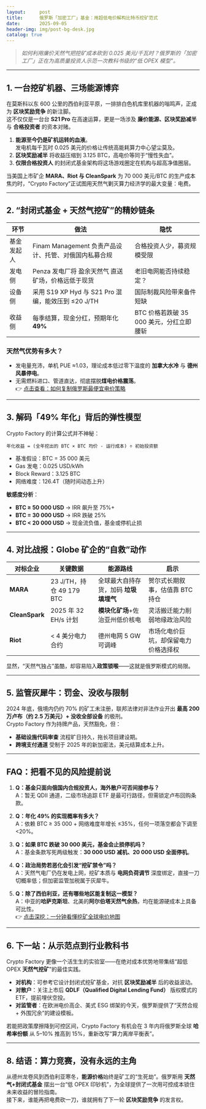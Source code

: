 ```yaml
---
layout:     post
title:      俄罗斯「加密工厂」基金：用超低电价解构比特币挖矿范式
date:       2025-09-05
header-img: img/post-bg-desk.jpg
catalog: true
---
```


> *如何利用廉价天然气把挖矿成本砍到 0.025 美元/千瓦时？俄罗斯的「加密工厂」正在为高质量投资人示范一次教科书级的“低 OPEX 模型”。*

---

## 1. 一台挖矿机器、三场能源博弈

在莫斯科以东 600 公里的西伯利亚平原，一排排白色机库里机器的嗡鸣声，正成为 **区块奖励竞争** 的新注脚。  
这不仅仅是一台台 **S21 Pro** 在高速运算，更是一场涉及 **廉价能源、区块奖励减半** 与 **合格投资者** 的资本对赌。

1. **能源至今仍是矿机运转的血液**。  
   发电机每千瓦时 0.025 美元的价格让传统高能耗算力中心望尘莫及。  
2. **区块奖励减半** 将收益压缩到 3.125 BTC，高电价等同于“慢性失血”。  
3. **仅限合格投资人** 的封闭式基金架构将这场游戏圈定在机构与超高净值圈层。  

当美国上市矿企 **MARA、Riot 与 CleanSpark** 为 70 000 美元/BTC 的生产成本焦灼时，“Crypto Factory”正试图用天然气剿灭算力经济学的最大变量：电费。

---

## 2. “封闭式基金 + 天然气挖矿”的精妙链条

| 环节 | 做法 | 隐忧 |
|---|---|---|
| 基金发起人 | Finam Management 负责产品设计、托管、对俄国内私募合规 | 合格投资人少，募资规模受限 |
| 发电侧 | Penza 发电厂将 盈余天然气 直送矿场，价格远低于现货 | 老旧电网能否持续稳定？ |
| 设备侧 | 采用 S19 XP Hyd 与 S21 Pro 混编，能效压到 ≤20 J/TH | 国际制裁风险带来备件短缺 |
| 收益侧 | 每季结算，现金分红，预期年化 **49%** | BTC 价格若跌破 35 000 美元，分红立即腰斩 |

### 天然气优势有多大？
- 发电量充沛，单机 PUE ≈1.03，理论成本低过零下温度的 **加拿大水冷** 与 **德州风暴停电**。
- 无需燃料进口、管道直达，彻底摆脱**煤电价格震荡**。  
👉 [点击查看：如何复制俄罗斯最便宜电价策略](https://okxdog.com/)

---

## 3. 解码「49% 年化」背后的弹性模型

Crypto Factory 的计算公式并不神秘：

```
年化收益 = (全年挖出的 BTC × BTC 均价 - 运行成本) ÷ 初始投资额
```

- 基准假设：BTC = 35 000 美元  
- Gas 发电：0.025 USD/kWh  
- Block Reward：3.125 BTC  
- 网络难度：126.4T（随时间动态上升）

**敏感度分析**：  
- **BTC ≥ 50 000 USD** → IRR 飙升至 75%+  
- **BTC = 30 000 USD** → IRR 跌破 25%  
- **BTC < 20 000 USD** → 现金流负值，基金或停机止损

---

## 4. 对比战报：Globe 矿企的“自救”动作

| 对标企业 | 关键数据 | 能源路线 | 启示 |
|---|---|---|---|
| **MARA** | 23 J/TH，持仓 49 179 BTC | 全球最大自持存货，加码 **垃圾填埋气** | 贺尔式长期叙事，估值靠 BTC 持仓 |
| **CleanSpark** | 2025 年 32 EH/s 计划 | **模块化矿场**+佐治亚州低价核电 | 灵活搬迁能力削弱地缘政治风险 |
| **Riot** | < 4 美分电力合约 | 德州电网 5 GW 可调峰 | 市场化电价巨坑，却保留电力价格选择权 |

显然，“天然气独占”虽酷，却容易陷入**政策锁喉**——这就是俄罗斯模式的局限。

---

## 5. 监管灰犀牛：罚金、没收与限制

2024 年底，俄境内仍约 70% 的矿工未注册，联邦法律对非法作业开出 **最高 200 万卢布（约 2.5 万美元）+ 没收全部设备** 的极刑。  
Crypto Factory 作为持牌产品，天然豁免，但：

- **基础设施代码审查** 流程旷日持久，拖长项目建设期。  
- **跨境支付通道** 受制于 2025 年的新加密法，美元结算成本上升。

---

## FAQ：把看不见的风险提前说

1. **Q：基金只面向俄国内合规投资人，海外散户可否间接参与？**  
   A：暂无 QDII 通道，二级市场追踪 ETF 是最可行路径，但需锁定卢布回购条款。

2. **Q：年化 49% 的实现概率有多大？**  
   A：依赖 BTC ≥ 35 000 + 网络难度年增长 ≤35%，任何一项落空都会下调至 <20%。

3. **Q：如果 BTC 跌破 30 000 美元，基金会止损停机吗？**  
   A：基金条款写死两级触发：**30 000 USD 减机、20 000 USD 全面停机**。  

4. **Q：政治局势若恶化会引发“挖矿禁令”吗？**  
   A：天然气电厂仍在发电上网，挖矿本质与 **电网负荷调节** 深度绑定，直接一刀切概率低；但加密监管加税属于灰犀牛。

5. **Q：除了西伯利亚，还有哪些地区能复制这一模型？**  
   A：中亚的**哈萨克斯坦**、北美的**阿尔伯塔天然气余热**，均在能源硬成本上具备可比性。  
👉 [点击深挖：一分钟看懂挖矿全球电价地图](https://okxdog.com/)

---

## 6. 下一站：从示范点到行业教科书

Crypto Factory 更像一个活生生的实验室——在绝对成本优势地带集结“超低 OPEX **天然气挖矿**”的最佳实践。  

- **对机构**：可参考它设计封闭式挖矿基金，对抗 **区块奖励减半** 后的收益波动。  
- **对散户**：关注上市后 **QDLF（Qualified Digital Lending Fund）** 版权模式的 ETF，提前埋伏空投。  
- **对监管者**：在欧洲电价高企、美式 ESG 绑架的今天，俄罗斯提供了“天然合规 + 外围冗余”的建设模板。

若能把政策摩擦降到可控区间，Crypto Factory 有机会在 3 年内将俄罗斯全球 **哈希率份额** 从 5–10% 推高到 15%，重新改写“算力离岸平衡表”。

---

## 8. 结语：算力竞赛，没有永远的主角

从德州龙卷风到西伯利亚寒冬，**能源价格**始终是矿工的“生死劫”。俄罗斯用 **天然气+封闭式基金** 摆出一台“低 OPEX 印钞机”，为全球提供了一次用可控成本锁住未来收益的冒险指南。  
接下来，谁能再把电费砍一刀，谁就拥有了下一轮 **区块奖励竞争** 的发言权。